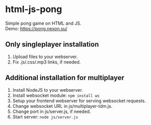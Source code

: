 # html-js-pong
Simple pong game on HTML and JS.  
Demo: https://pong.nexon.su/

## Only singleplayer installation
1. Upload files to your webserver.
2. Fix .js/.css/.mp3 links, if needed.

## Additional installation for multiplayer
1. Install NodeJS to your webserver.
2. Install websocket module: `npm install ws`
3. Setup your frontend webserver for serving websocket requests.
4. Change websocket URL in js/multiplayer-tdm.js.
5. Change port in js/server.js, if needed.
6. Start server: `node js/server.js`
